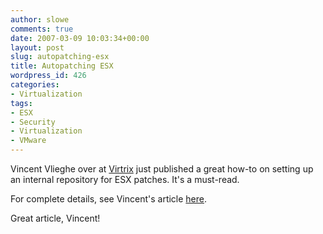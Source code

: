 ```yaml
---
author: slowe
comments: true
date: 2007-03-09 10:03:34+00:00
layout: post
slug: autopatching-esx
title: Autopatching ESX
wordpress_id: 426
categories:
- Virtualization
tags:
- ESX
- Security
- Virtualization
- VMware
---
```


Vincent Vlieghe over at [Virtrix](http://virtrix.blogspot.com/) just published a great how-to on setting up an internal repository for ESX patches. It's a must-read.

For complete details, see Vincent's article [here](http://virtrix.blogspot.com/2007/03/vmware-autopatching-your-esx-host.html).

Great article, Vincent!
